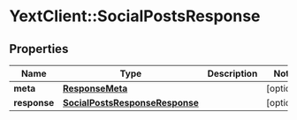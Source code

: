# YextClient::SocialPostsResponse

## Properties
Name | Type | Description | Notes
------------ | ------------- | ------------- | -------------
**meta** | [**ResponseMeta**](ResponseMeta.md) |  | [optional] 
**response** | [**SocialPostsResponseResponse**](SocialPostsResponseResponse.md) |  | [optional] 


